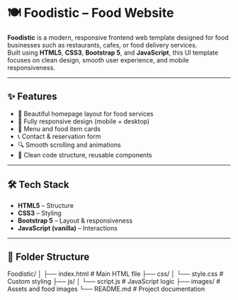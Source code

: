 # 🍽️ Foodistic – Food Website 

**Foodistic** is a modern, responsive frontend web template designed for food businesses such as restaurants, cafes, or food delivery services.  
Built using **HTML5**, **CSS3**, **Bootstrap 5**, and **JavaScript**, this UI template focuses on clean design, smooth user experience, and mobile responsiveness.

---

## ✨ Features

- 🍕 Beautiful homepage layout for food services
- 📱 Fully responsive design (mobile + desktop)
- 🛒 Menu and food item cards
- 📞 Contact & reservation form
- 🔍 Smooth scrolling and animations
- 🎨 Clean code structure, reusable components

---

## 🛠️ Tech Stack

- **HTML5** – Structure
- **CSS3** – Styling
- **Bootstrap 5** – Layout & responsiveness
- **JavaScript (vanilla)** – Interactions

---

## 📁 Folder Structure

Foodistic/
│
├── index.html # Main HTML file
├── css/
│ └── style.css # Custom styling
├── js/
│ └── script.js # JavaScript logic
├── images/ # Assets and food images
└── README.md # Project documentation
